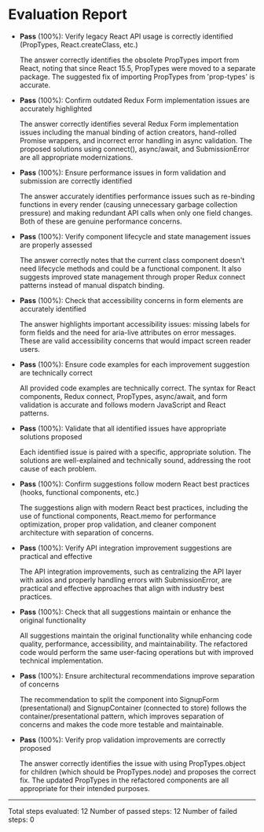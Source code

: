 # Evaluation Report

- **Pass** (100%): Verify legacy React API usage is correctly identified (PropTypes, React.createClass, etc.)
  
  The answer correctly identifies the obsolete PropTypes import from React, noting that since React 15.5, PropTypes were moved to a separate package. The suggested fix of importing PropTypes from 'prop-types' is accurate.

- **Pass** (100%): Confirm outdated Redux Form implementation issues are accurately highlighted
  
  The answer correctly identifies several Redux Form implementation issues including the manual binding of action creators, hand-rolled Promise wrappers, and incorrect error handling in async validation. The proposed solutions using connect(), async/await, and SubmissionError are all appropriate modernizations.

- **Pass** (100%): Ensure performance issues in form validation and submission are correctly identified
  
  The answer accurately identifies performance issues such as re-binding functions in every render (causing unnecessary garbage collection pressure) and making redundant API calls when only one field changes. Both of these are genuine performance concerns.

- **Pass** (100%): Verify component lifecycle and state management issues are properly assessed
  
  The answer correctly notes that the current class component doesn't need lifecycle methods and could be a functional component. It also suggests improved state management through proper Redux connect patterns instead of manual dispatch binding.

- **Pass** (100%): Check that accessibility concerns in form elements are accurately identified
  
  The answer highlights important accessibility issues: missing labels for form fields and the need for aria-live attributes on error messages. These are valid accessibility concerns that would impact screen reader users.

- **Pass** (100%): Ensure code examples for each improvement suggestion are technically correct
  
  All provided code examples are technically correct. The syntax for React components, Redux connect, PropTypes, async/await, and form validation is accurate and follows modern JavaScript and React patterns.

- **Pass** (100%): Validate that all identified issues have appropriate solutions proposed
  
  Each identified issue is paired with a specific, appropriate solution. The solutions are well-explained and technically sound, addressing the root cause of each problem.

- **Pass** (100%): Confirm suggestions follow modern React best practices (hooks, functional components, etc.)
  
  The suggestions align with modern React best practices, including the use of functional components, React.memo for performance optimization, proper prop validation, and cleaner component architecture with separation of concerns.

- **Pass** (100%): Verify API integration improvement suggestions are practical and effective
  
  The API integration improvements, such as centralizing the API layer with axios and properly handling errors with SubmissionError, are practical and effective approaches that align with industry best practices.

- **Pass** (100%): Check that all suggestions maintain or enhance the original functionality
  
  All suggestions maintain the original functionality while enhancing code quality, performance, accessibility, and maintainability. The refactored code would perform the same user-facing operations but with improved technical implementation.

- **Pass** (100%): Ensure architectural recommendations improve separation of concerns
  
  The recommendation to split the component into SignupForm (presentational) and SignupContainer (connected to store) follows the container/presentational pattern, which improves separation of concerns and makes the code more testable and maintainable.

- **Pass** (100%): Verify prop validation improvements are correctly proposed
  
  The answer correctly identifies the issue with using PropTypes.object for children (which should be PropTypes.node) and proposes the correct fix. The updated PropTypes in the refactored components are all appropriate for their intended purposes.

---

Total steps evaluated: 12
Number of passed steps: 12
Number of failed steps: 0